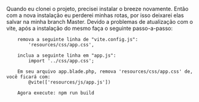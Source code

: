 Quando eu clonei o projeto, precisei instalar o breeze novamente.
Então com a nova instalação eu perderei minhas rotas, por isso deixarei elas salvar na minha branch Master.
Devido a problemas de atualização com o vite, após a instalação do mesmo faça o seguinte passo-a-passo:

        remova a seguinte linha de "vite.config.js":
            'resources/css/app.css',

        inclua a seguinte linha em "app.js":
            import '../css/app.css';

        Em seu arquivo app.blade.php, remova 'resources/css/app.css' de, você ficará com:
            @vite(['resources/js/app.js'])

        Agora execute: npm run build

